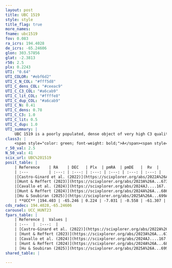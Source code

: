 ```yaml
---
layout: post
title: UBC 1519
style: style
title_flag: true
more_names: 
fname: ubc1519
fov: 0.083
ra_icrs: 194.4028
de_icrs: -65.24606
glon: 303.57856
glat: -2.3813
r50: 2.5
plx: 0.2243
UTI: "0.64"
UTI_COLOR: "#ebf6d2"
UTI_C_N_COL: "#fff5d8"
UTI_C_dens_COL: "#ceeac9"
UTI_C_C3_COL: "#a6cab9"
UTI_C_lit_COL: "#ffffe8"
UTI_C_dup_COL: "#a6cab9"
UTI_C_N: 0.41
UTI_C_dens: 0.78
UTI_C_C3: 1.0
UTI_C_lit: 0.5
UTI_C_dup: 1.0
UTI_summary: |
    UBC 1519 is a poorly populated, dense object of very high C3 quality. It was recently reported but it is moderately studied in the literature.
class3: |
    <span style="color: green; font-weight: bold;">A</span><span style="color: green; font-weight: bold;">A</span>
r_50_val: 2.5
N_50_val: 41
scix_url: UBC%201519
posit_table: |
    | Reference    | RA    | DEC   | Plx  | pmRA  | pmDE   |  Rv  |
    | :---         | :---: | :---: | :---: | :---: | :---: | :---: |
    |[Castro-Ginard et al. (2022)](https://scixplorer.org/abs/2022A%26A...661A.118C) | 194.44 | -65.26 | 0.22 | -7.03 | -0.57 | -42.15 |
    |[Hunt & Reffert (2023)](https://scixplorer.org/abs/2023A%26A...673A.114H) | 194.41 | -65.257 | 0.23 | -7.019 | -0.567 | -62.285 |
    |[Cavallo et al. (2024)](https://scixplorer.org/abs/2024AJ....167...12C) | 194.394 | -65.252 | 0.226 | -- | -- | -- |
    |[Hunt & Reffert (2024)](https://scixplorer.org/abs/2024A%26A...686A..42H) | 194.41 | -65.257 | 0.23 | -7.019 | -0.567 | -62.285 |
    |[Hu & Soubiran (2025)](https://scixplorer.org/abs/2025A%26A...699A.246H) | 194.394 | -65.252 | -- | -- | -- | -- |
    | **UCC** |194.403 | -65.246 | 0.224 | -7.031 | -0.558 | -61.307 | 
cds_radec: 194.4028,-65.24606
carousel: UCC_HUNT23
fpars_table: |
    | Reference |  Values |
    | :---  |  :---:  |
    | [Castro-Ginard et al. (2022)](https://scixplorer.org/abs/2022A%26A...661A.118C) | `AV=1.161, Dist=5339, logAge=9.218` |
    | [Hunt & Reffert (2023)](https://scixplorer.org/abs/2023A%26A...673A.114H) | `AV50=2.196, diffAV50=1.89, MOD50=12.99, logAge50=8.62` |
    | [Cavallo et al. (2024)](https://scixplorer.org/abs/2024AJ....167...12C) | `AV50=1.82, dMod50=12.95, logAge50=9.02, [Fe/H]50=-0.08` |
    | [Hunt & Reffert (2024)](https://scixplorer.org/abs/2024A%26A...686A..42H) | `MassJ=674.180` |
    | [Hu & Soubiran (2025)](https://scixplorer.org/abs/2025A%26A...699A.246H) | `MA22=-0.21, MA23f=-0.25, MA23g=-0.18, MZ23=-0.38, MK24=-0.22, MF24=-0.28` |
shared_table: |
    
---
```

